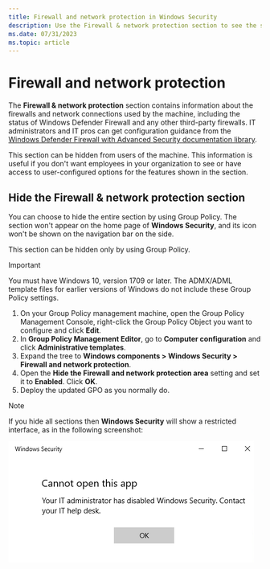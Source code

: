 ```yaml
---
title: Firewall and network protection in Windows Security
description: Use the Firewall & network protection section to see the status of and make changes to firewalls and network connections for the machine.
ms.date: 07/31/2023
ms.topic: article
---
```


# Firewall and network protection

The **Firewall & network protection** section contains information about the firewalls and network connections used by the machine, including the status of Windows Defender Firewall and any other third-party firewalls. IT administrators and IT pros can get configuration guidance from the [Windows Defender Firewall with Advanced Security documentation library](../../network-security/windows-firewall/windows-firewall-with-advanced-security.md).

This section can be hidden from users of the machine. This information is useful if you don't want employees in your organization to see or have access to user-configured options for the features shown in the section.

## Hide the Firewall & network protection section

You can choose to hide the entire section by using Group Policy. The section won't appear on the home page of **Windows Security**, and its icon won't be shown on the navigation bar on the side.

This section can be hidden only by using Group Policy.

> [!IMPORTANT]
> You must have Windows 10, version 1709 or later. The ADMX/ADML template files for earlier versions of Windows do not include these Group Policy settings.

1. On your Group Policy management machine, open the Group Policy Management Console, right-click the Group Policy Object you want to configure and click **Edit**.
1. In **Group Policy Management Editor**, go to **Computer configuration** and click **Administrative templates**.
1. Expand the tree to **Windows components > Windows Security > Firewall and network protection**.
1. Open the **Hide the Firewall and network protection area** setting and set it to **Enabled**. Click **OK**.
1. Deploy the updated GPO as you normally do.

> [!NOTE]
> If you hide all sections then **Windows Security** will show a restricted interface, as in the following screenshot:
>
> ![Screenshot of the Windows Security with all sections hidden by Group Policy.](images/wdsc-all-hide.png)

